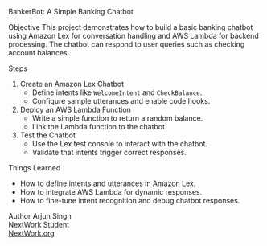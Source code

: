 
BankerBot: A Simple Banking Chatbot

Objective
This project demonstrates how to build a basic banking chatbot using Amazon Lex for conversation handling and AWS Lambda for backend processing. The chatbot can respond to user queries such as checking account balances.

Steps
1. Create an Amazon Lex Chatbot
   - Define intents like `WelcomeIntent` and `CheckBalance`.
   - Configure sample utterances and enable code hooks.
2. Deploy an AWS Lambda Function
   - Write a simple function to return a random balance.
   - Link the Lambda function to the chatbot.
3. Test the Chatbot
   - Use the Lex test console to interact with the chatbot.
   - Validate that intents trigger correct responses.

Things Learned
- How to define intents and utterances in Amazon Lex.
- How to integrate AWS Lambda for dynamic responses.
- How to fine-tune intent recognition and debug chatbot responses.

Author
Arjun Singh  
NextWork Student  
[NextWork.org](https://nextwork.org)
